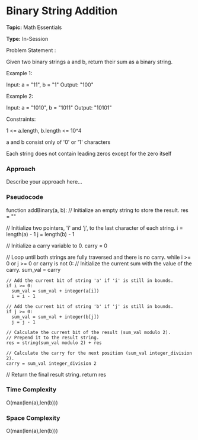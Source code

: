 # Binary String Addition
**Topic:** Math Essentials

**Type:** In-Session

Problem Statement :

Given two binary strings a and b, return their sum as a binary string. 

Example 1: 

Input: a = "11", b = "1" 
Output: "100" 
 

Example 2: 

Input: a = "1010", b = "1011" 
Output: "10101" 
 

Constraints: 

1 <= a.length, b.length <= 10^4 

a and b consist only of '0' or '1' characters 

Each string does not contain leading zeros except for the zero itself 

 

 

### Approach
Describe your approach here...

### Pseudocode
function addBinary(a, b):
  // Initialize an empty string to store the result.
  res = ""
  
  // Initialize two pointers, 'i' and 'j', to the last character of each string.
  i = length(a) - 1
  j = length(b) - 1
  
  // Initialize a carry variable to 0.
  carry = 0
  
  // Loop until both strings are fully traversed and there is no carry.
  while i >= 0 or j >= 0 or carry is not 0:
    // Initialize the current sum with the value of the carry.
    sum_val = carry
    
    // Add the current bit of string 'a' if 'i' is still in bounds.
    if i >= 0:
      sum_val = sum_val + integer(a[i])
      i = i - 1
      
    // Add the current bit of string 'b' if 'j' is still in bounds.
    if j >= 0:
      sum_val = sum_val + integer(b[j])
      j = j - 1
      
    // Calculate the current bit of the result (sum_val modulo 2).
    // Prepend it to the result string.
    res = string(sum_val modulo 2) + res
    
    // Calculate the carry for the next position (sum_val integer_division 2).
    carry = sum_val integer_division 2
    
  // Return the final result string.
  return res


### Time Complexity
O(max(len(a),len(b)))
### Space Complexity
O(max(len(a),len(b)))
